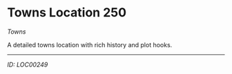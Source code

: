 # Towns Location 250

*Towns*

A detailed towns location with rich history and plot hooks.

---
*ID: LOC00249*